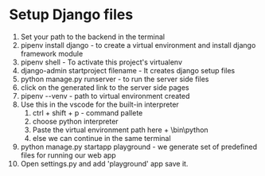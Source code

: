 # Setup Django files
1. Set your path to the backend in the terminal
2. pipenv install django - to create a virtual environment and install django framework module
3. pipenv shell - To activate this project's virtualenv
4. django-admin startproject filename - It creates django setup files
5. python manage.py runserver - to run the server side files
6. click on the generated link to the server side pages
7. pipenv --venv - path to virtual environment created 
8. Use this in the vscode for the built-in interpreter 
   1. ctrl + shift + p - command pallete
   2. choose python interpreter
   3. Paste the virtual environment path here + \bin\python
   4.  else we can continue in the same terminal
9. python manage.py startapp playground - we generate set of predefined files for running our web app
10. Open settings.py and add 'playground' app save it. 

